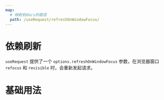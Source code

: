 ```yaml
---
map:
  # 映射到docs的路径
  path: /useRequest/refreshOnWindowFocus/
---
```


# 依赖刷新

`useRequest` 提供了一个 `options.refreshOnWindowFocus` 参数，在浏览器窗口 `refocus` 和 `revisible` 时，会重新发起请求。

# 基础用法

<demo src="./demo/demo.vue"
  language="vue"
  title=""
  desc="你可以点击浏览器外部，再点击当前页面来体验效果（或者隐藏当前页面，重新展示），如果和上一次请求间隔大于 5000ms，则会重新请求一次。">
</demo>
